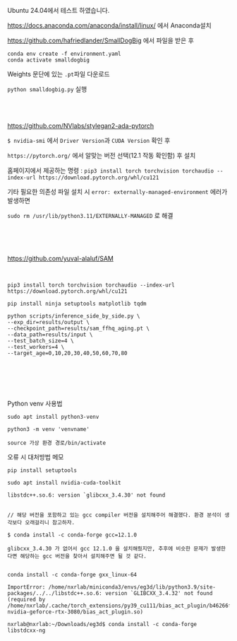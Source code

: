 
Ubuntu 24.04에서 테스트 하였습니다. 

https://docs.anaconda.com/anaconda/install/linux/ 에서 Anaconda설치

https://github.com/hafriedlander/SmallDogBig 에서 파일을 받은 후 

```
conda env create -f environment.yaml
conda activate smalldogbig
```

Weights 문단에 있는 `.pt`파일 다운로드 

`python smalldogbig.py` 실행


<br><br><br>
https://github.com/NVlabs/stylegan2-ada-pytorch

`$ nvidia-smi` 에서
`Driver Version`과 `CUDA Version` 확인 후 

`https://pytorch.org/` 에서 알맞는 버전 선택(12.1 작동 확인함) 후 설치

홈페이지에서 제공하는 명령 : `pip3 install torch torchvision torchaudio --index-url https://download.pytorch.org/whl/cu121`

기타 필요한 의존성 파일 설치 시 `error: externally-managed-environment` 에러가 발생하면 

`sudo rm /usr/lib/python3.11/EXTERNALLY-MANAGED` 로 해결


<br><br><br>

https://github.com/yuval-alaluf/SAM

<br>

```
pip3 install torch torchvision torchaudio --index-url https://download.pytorch.org/whl/cu121

pip install ninja setuptools matplotlib tqdm

python scripts/inference_side_by_side.py \
--exp_dir=results/output \
--checkpoint_path=results/sam_ffhq_aging.pt \
--data_path=results/input \
--test_batch_size=4 \
--test_workers=4 \
--target_age=0,10,20,30,40,50,60,70,80
```

<br><br><br><br>

Python venv 사용법

```
sudo apt install python3-venv

python3 -m venv 'venvname'

source 가상 환경 경로/bin/activate
```

오류 시 대처방법 메모
```
pip install setuptools

sudo apt install nvidia-cuda-toolkit
```
```
libstdc++.so.6: version `glibcxx_3.4.30' not found


// 해당 버전을 포함하고 있는 gcc compiler 버전을 설치해주어 해결했다. 환경 분석이 생각보다 오래걸리니 참고하자.

$ conda install -c conda-forge gcc=12.1.0

glibcxx_3.4.30 가 없어서 gcc 12.1.0 을 설치해줬지만, 추후에 비슷한 문제가 발생한다면 해당하는 gcc 버전을 찾아서 설치해주면 될 것 같다. 


conda install -c conda-forge gxx_linux-64
```

```
ImportError: /home/nxrlab/miniconda3/envs/eg3d/lib/python3.9/site-packages/../../libstdc++.so.6: version `GLIBCXX_3.4.32' not found (required by /home/nxrlab/.cache/torch_extensions/py39_cu111/bias_act_plugin/b46266ff65f9fa53c32108953a1c6f16-nvidia-geforce-rtx-3080/bias_act_plugin.so)

nxrlab@nxrlab:~/Downloads/eg3d$ conda install -c conda-forge libstdcxx-ng
```
